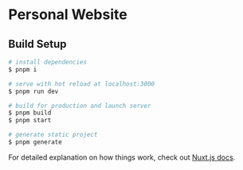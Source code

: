 # Personal Website

## Build Setup

```bash
# install dependencies
$ pnpm i

# serve with hot reload at localhost:3000
$ pnpm run dev

# build for production and launch server
$ pnpm build
$ pnpm start

# generate static project
$ pnpm generate
```

For detailed explanation on how things work, check out [Nuxt.js docs](https://nuxtjs.org).
